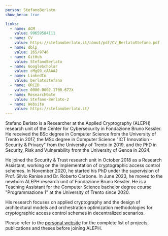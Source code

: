 ```yaml
---
person: StefanoBerlato
show_hero: true

links:
  - name: ACM
    value: 99659584111
  - name: CV
    value: https://stefanoberlato.it/about/pdf/CV_BerlatoStefano.pdf
  - name: dblp
    value: 265/9746
  - name: GitHub
    value: StefanoBerlato
  - name: GoogleScholar
    value: cMgQ9_cAAAAJ
  - name: LinkedIn
    value: berlatostefano
  - name: ORCID
    value: 0000-0002-1700-672X
  - name: ResearchGate
    value: Stefano-Berlato-2
  - name: Website
    value: https://stefanoberlato.it/
---
```


Stefano Berlato is a Researcher at the Applied Cryptography (ALEPH) research unit of the Center for Cybersecurity in Fondazione Bruno Kessler. He received the BSc degree in Computer Science from the University of Trento in 2017, the MSc degree in Computer Science "ICT Innovation - Security & Privacy" from the University of Trento in 2019, and the PhD in Security, Risk and Vulnerability from the University of Genoa in 2024.

He joined the Security & Trust research unit in October 2018 as a Research Assistant, working on the implementation of cryptographic access control schemes. In November 2020, he started his PhD under the supervision of Prof. Silvio Ranise and Dr. Roberto Carbone. In June 2023, he moved to the newborn ALEPH research unit of Fondazione Bruno Kessler. He is a Teaching Assistant for the Computer Science bachelor degree course "Programmazione 1" at the University of Trento since 2020.

His research focuses on applied cryptography and the design of architectural models and orchestration optimization methodologies for cryptographic access control schemes in decentralized scenarios.

Please refer to the [personal website](https://stefanoberlato.it/) for the complete list of projects, publications and theses before joining ALEPH.